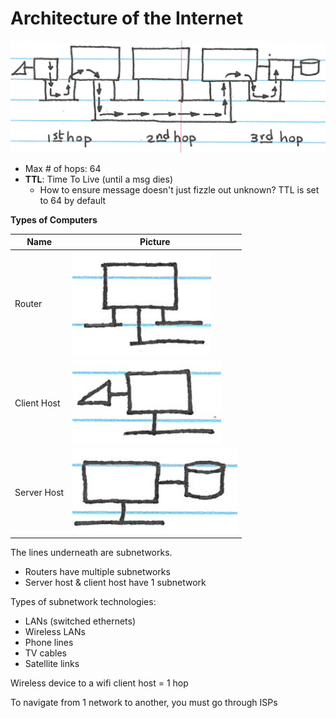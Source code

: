 # Architecture of the Internet
![hopping](images/a.png)

- Max # of hops: 64
- **TTL**: Time To Live (until a msg dies)
    - How to ensure message doesn't just fizzle out unknown? TTL is set to 64 by default

**Types of Computers**

| Name | Picture |
| --- | --- |
| Router | ![hopping](images/b.png) |
| Client Host | ![hopping](images/c.png) |
| Server Host | ![hopping](images/d.png) |

The lines underneath are subnetworks.

- Routers have multiple subnetworks
- Server host & client host have 1 subnetwork

Types of subnetwork technologies:

- LANs (switched ethernets)
- Wireless LANs
- Phone lines
- TV cables
- Satellite links

Wireless device to a wifi client host = 1 hop

To navigate from 1 network to another, you must go through ISPs